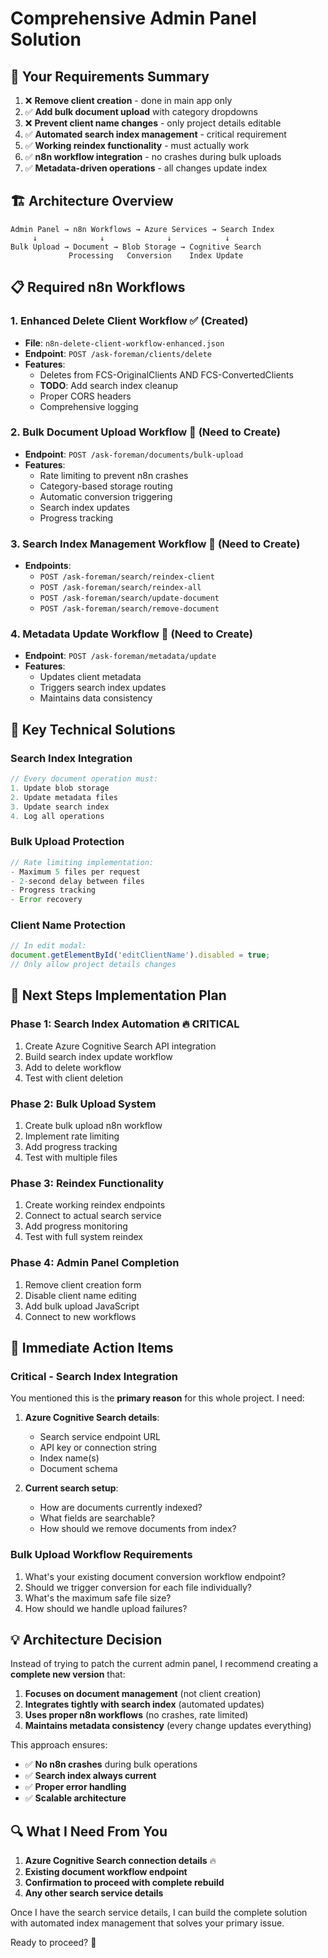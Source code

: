 # Comprehensive Admin Panel Solution

## 🎯 **Your Requirements Summary**

1. ❌ **Remove client creation** - done in main app only
2. ✅ **Add bulk document upload** with category dropdowns
3. ❌ **Prevent client name changes** - only project details editable
4. ✅ **Automated search index management** - critical requirement
5. ✅ **Working reindex functionality** - must actually work
6. ✅ **n8n workflow integration** - no crashes during bulk uploads
7. ✅ **Metadata-driven operations** - all changes update index

## 🏗️ **Architecture Overview**

```
Admin Panel → n8n Workflows → Azure Services → Search Index
     ↓              ↓              ↓            ↓
Bulk Upload → Document → Blob Storage → Cognitive Search
             Processing   Conversion    Index Update
```

## 📋 **Required n8n Workflows**

### 1. **Enhanced Delete Client Workflow** ✅ (Created)
- **File**: `n8n-delete-client-workflow-enhanced.json`
- **Endpoint**: `POST /ask-foreman/clients/delete`
- **Features**:
  - Deletes from FCS-OriginalClients AND FCS-ConvertedClients
  - **TODO**: Add search index cleanup
  - Proper CORS headers
  - Comprehensive logging

### 2. **Bulk Document Upload Workflow** 🔄 (Need to Create)
- **Endpoint**: `POST /ask-foreman/documents/bulk-upload`
- **Features**:
  - Rate limiting to prevent n8n crashes
  - Category-based storage routing  
  - Automatic conversion triggering
  - Search index updates
  - Progress tracking

### 3. **Search Index Management Workflow** 🔄 (Need to Create)
- **Endpoints**: 
  - `POST /ask-foreman/search/reindex-client`
  - `POST /ask-foreman/search/reindex-all`
  - `POST /ask-foreman/search/update-document`
  - `POST /ask-foreman/search/remove-document`

### 4. **Metadata Update Workflow** 🔄 (Need to Create)
- **Endpoint**: `POST /ask-foreman/metadata/update`
- **Features**:
  - Updates client metadata
  - Triggers search index updates
  - Maintains data consistency

## 🔧 **Key Technical Solutions**

### **Search Index Integration**
```javascript
// Every document operation must:
1. Update blob storage
2. Update metadata files  
3. Update search index
4. Log all operations
```

### **Bulk Upload Protection**
```javascript
// Rate limiting implementation:
- Maximum 5 files per request
- 2-second delay between files
- Progress tracking
- Error recovery
```

### **Client Name Protection**
```javascript
// In edit modal:
document.getElementById('editClientName').disabled = true;
// Only allow project details changes
```

## 📝 **Next Steps Implementation Plan**

### **Phase 1: Search Index Automation** 🔥 **CRITICAL**
1. Create Azure Cognitive Search API integration
2. Build search index update workflow
3. Add to delete workflow
4. Test with client deletion

### **Phase 2: Bulk Upload System**
1. Create bulk upload n8n workflow
2. Implement rate limiting
3. Add progress tracking
4. Test with multiple files

### **Phase 3: Reindex Functionality**  
1. Create working reindex endpoints
2. Connect to actual search service
3. Add progress monitoring
4. Test with full system reindex

### **Phase 4: Admin Panel Completion**
1. Remove client creation form
2. Disable client name editing
3. Add bulk upload JavaScript
4. Connect to new workflows

## 🚀 **Immediate Action Items**

### **Critical - Search Index Integration**
You mentioned this is the **primary reason** for this whole project. I need:

1. **Azure Cognitive Search details**:
   - Search service endpoint URL
   - API key or connection string  
   - Index name(s)
   - Document schema

2. **Current search setup**:
   - How are documents currently indexed?
   - What fields are searchable?
   - How should we remove documents from index?

### **Bulk Upload Workflow Requirements**
1. What's your existing document conversion workflow endpoint?
2. Should we trigger conversion for each file individually?
3. What's the maximum safe file size?
4. How should we handle upload failures?

## 💡 **Architecture Decision**

Instead of trying to patch the current admin panel, I recommend creating a **complete new version** that:

1. **Focuses on document management** (not client creation)
2. **Integrates tightly with search index** (automated updates)  
3. **Uses proper n8n workflows** (no crashes, rate limited)
4. **Maintains metadata consistency** (every change updates everything)

This approach ensures:
- ✅ **No n8n crashes** during bulk operations
- ✅ **Search index always current** 
- ✅ **Proper error handling**
- ✅ **Scalable architecture**

## 🔍 **What I Need From You**

1. **Azure Cognitive Search connection details** 🔥
2. **Existing document workflow endpoint**
3. **Confirmation to proceed with complete rebuild**
4. **Any other search service details**

Once I have the search service details, I can build the complete solution with automated index management that solves your primary issue.

Ready to proceed? 🚀
